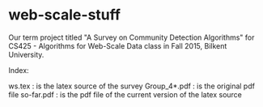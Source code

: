 # web-scale-stuff
Our term project titled "A Survey on Community Detection Algorithms" for CS425 - Algorithms for Web-Scale Data class in Fall 2015, Bilkent University.

Index:

ws.tex : is the latex source of the survey
Group_4*.pdf : is the original pdf file
so-far.pdf : is the pdf file of the current version of the latex source
